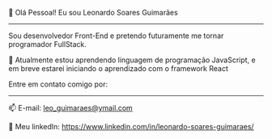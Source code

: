 👋 Olá Pessoal! Eu sou Leonardo Soares Guimarães
__________________________________________________

Sou desenvolvedor Front-End e pretendo futuramente me tornar programador FullStack.

🌱 Atualmente estou aprendendo linguagem de programação JavaScript, e em breve estarei iniciando o aprendizado com o framework React


Entre em contato comigo por:
__________________________________________________
📫 E-mail: leo_guimaraes@ymail.com

💭 Meu linkedIn: https://www.linkedin.com/in/leonardo-soares-guimaraes/




<!---
leonardosguimaraes/leonardosguimaraes is a ✨ special ✨ repository because its `README.md` (this file) appears on your GitHub profile.
You can click the Preview link to take a look at your changes.
--->
